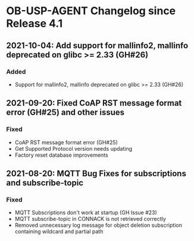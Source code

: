 # OB-USP-AGENT Changelog since Release 4.1

## 2021-10-04: Add support for mallinfo2, mallinfo deprecated on glibc >= 2.33 (GH#26)

### Added
- Support for mallinfo2, mallinfo deprecated on glibc >= 2.33 (GH#26)

## 2021-09-20: Fixed CoAP RST message format error (GH#25) and other issues

### Fixed
- CoAP RST message format error (GH#25)
- Get Supported Protocol version needs updating
- Factory reset database improvements


## 2021-08-20: MQTT Bug Fixes for subscriptions and subscribe-topic

### Fixed
- MQTT Subscriptions don't work at startup (GH Issue #23)
- MQTT subscribe-topic in CONNACK is not retrieved correctly
- Removed unnecessary log message for object deletion subscription containing wildcard and partial path

